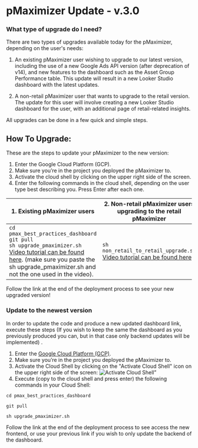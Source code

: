 # pMaximizer Update - v.3.0

### What type of upgrade do I need?

There are two types of upgrades available today for the pMaximizer, depending on the user's needs:

1. An existing pMaximizer user wishing to upgrade to our latest version, including the use of a new Google Ads API version (after deprecation of v14), and new features to the dashboard such as the Asset Group Performance table. This update will result in a new Looker Studio dashboard with the latest updates.

2. A non-retail pMaximizer user that wants to upgrade to the retail version. The update for this user will involve creating a new Looker Studio dashboard for the user, with an additional page of retail-related insights.

All upgrades can be done in a few quick and simple steps.

## How To Upgrade:

These are the steps to update your pMaximizer to the new version:

1. Enter the Google Cloud Platform (GCP).
2. Make sure you’re in the project you deployed the pMaximizer to.
3. Activate the cloud shell by clicking on the upper right side of the screen.
4. Enter the following commands in the cloud shell, depending on the user type best describing you. Press Enter after each one.

| 1. **Existing pMaximizer users** | 2. **Non-retail pMaximizer users upgrading to the retail pMaximizer** |
| -------------------------------- | ------------------------------------------------------------------- |
| `cd pmax_best_practices_dashboard`<br>`git pull`<br>`sh upgrade_pmaximizer.sh`<br>[Video tutorial can be found here](https://youtu.be/mL773VRdWBI). (make sure you paste the sh upgrade_pmaximizer.sh and not the one used in the video). | `sh non_retail_to_retail_upgrade.sh`<br>[Video tutorial can be found here](https://youtu.be/SHlK0lXsAw8). |

Follow the link at the end of the deployment process to see your new upgraded version!




### Update to the newest version

In order to update the code and produce a new updated dashboard link, execute these steps (If you wish to keep the same the dashboard as you previously produced you can, but in that case only backend updates will be implemented) . 

1. Enter the [Google Cloud Platform (GCP)](https://console.cloud.google.com/).
2. Make sure you’re in the project you deployed the pMaximizer to.
3. Activate the Cloud Shell by clicking on the "Activate Cloud Shell" icon on the upper right side of the screen: ![Activate Cloud Shell”](https://services.google.com/fh/files/misc/pmaximizer-impl-img5.png)
4. Execute (copy to the cloud shell and press enter) the following commands in your Cloud Shell:

```
cd pmax_best_practices_dashboard
```

```
git pull
```

```
sh upgrade_pmaximizer.sh
```

Follow the link at the end of the deployment process to see access the new frontend, or use your previous link if you wish to only update the backend of the dashboard. 

